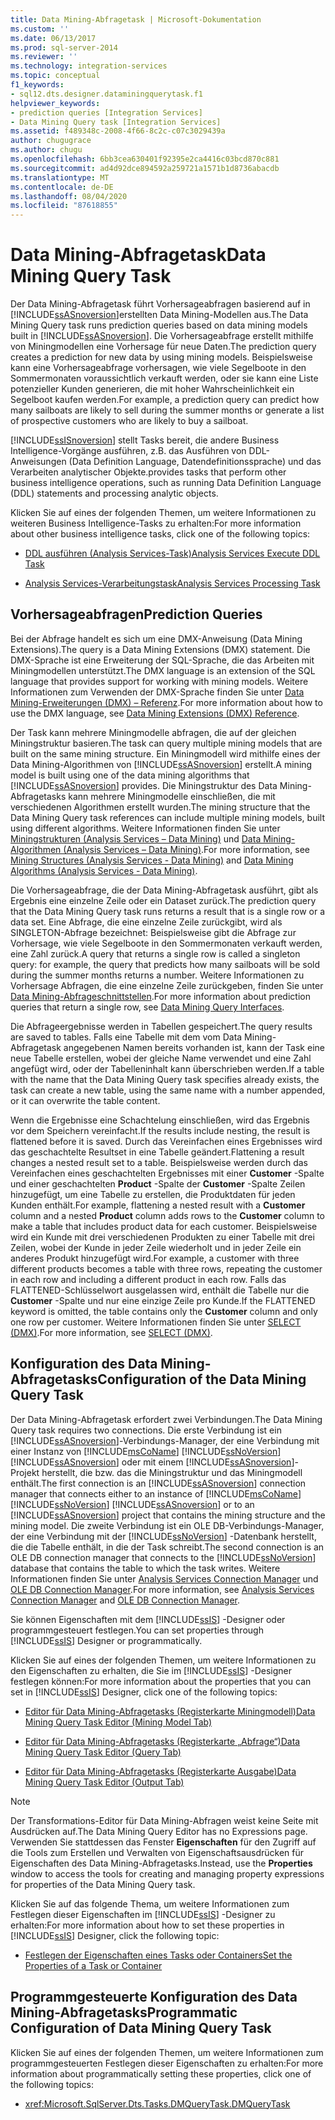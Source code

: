```yaml
---
title: Data Mining-Abfragetask | Microsoft-Dokumentation
ms.custom: ''
ms.date: 06/13/2017
ms.prod: sql-server-2014
ms.reviewer: ''
ms.technology: integration-services
ms.topic: conceptual
f1_keywords:
- sql12.dts.designer.dataminingquerytask.f1
helpviewer_keywords:
- prediction queries [Integration Services]
- Data Mining Query task [Integration Services]
ms.assetid: f489348c-2008-4f66-8c2c-c07c3029439a
author: chugugrace
ms.author: chugu
ms.openlocfilehash: 6bb3cea630401f92395e2ca4416c03bcd870c881
ms.sourcegitcommit: ad4d92dce894592a259721a1571b1d8736abacdb
ms.translationtype: MT
ms.contentlocale: de-DE
ms.lasthandoff: 08/04/2020
ms.locfileid: "87618855"
---
```

# <a name="data-mining-query-task"></a><span data-ttu-id="e3cf2-102">Data Mining-Abfragetask</span><span class="sxs-lookup"><span data-stu-id="e3cf2-102">Data Mining Query Task</span></span>
  <span data-ttu-id="e3cf2-103">Der Data Mining-Abfragetask führt Vorhersageabfragen basierend auf in [!INCLUDE[ssASnoversion](../../includes/ssasnoversion-md.md)]erstellten Data Mining-Modellen aus.</span><span class="sxs-lookup"><span data-stu-id="e3cf2-103">The Data Mining Query task runs prediction queries based on data mining models built in [!INCLUDE[ssASnoversion](../../includes/ssasnoversion-md.md)].</span></span> <span data-ttu-id="e3cf2-104">Die Vorhersageabfrage erstellt mithilfe von Miningmodellen eine Vorhersage für neue Daten.</span><span class="sxs-lookup"><span data-stu-id="e3cf2-104">The prediction query creates a prediction for new data by using mining models.</span></span> <span data-ttu-id="e3cf2-105">Beispielsweise kann eine Vorhersageabfrage vorhersagen, wie viele Segelboote in den Sommermonaten voraussichtlich verkauft werden, oder sie kann eine Liste potenzieller Kunden generieren, die mit hoher Wahrscheinlichkeit ein Segelboot kaufen werden.</span><span class="sxs-lookup"><span data-stu-id="e3cf2-105">For example, a prediction query can predict how many sailboats are likely to sell during the summer months or generate a list of prospective customers who are likely to buy a sailboat.</span></span>  
  
 [!INCLUDE[ssISnoversion](../../includes/ssisnoversion-md.md)] <span data-ttu-id="e3cf2-106">stellt Tasks bereit, die andere Business Intelligence-Vorgänge ausführen, z.B. das Ausführen von DDL-Anweisungen (Data Definition Language, Datendefinitionssprache) und das Verarbeiten analytischer Objekte.</span><span class="sxs-lookup"><span data-stu-id="e3cf2-106">provides tasks that perform other business intelligence operations, such as running Data Definition Language (DDL) statements and processing analytic objects.</span></span>  
  
 <span data-ttu-id="e3cf2-107">Klicken Sie auf eines der folgenden Themen, um weitere Informationen zu weiteren Business Intelligence-Tasks zu erhalten:</span><span class="sxs-lookup"><span data-stu-id="e3cf2-107">For more information about other business intelligence tasks, click one of the following topics:</span></span>  
  
-   [<span data-ttu-id="e3cf2-108">DDL ausführen (Analysis Services-Task)</span><span class="sxs-lookup"><span data-stu-id="e3cf2-108">Analysis Services Execute DDL Task</span></span>](analysis-services-execute-ddl-task.md)  
  
-   [<span data-ttu-id="e3cf2-109">Analysis Services-Verarbeitungstask</span><span class="sxs-lookup"><span data-stu-id="e3cf2-109">Analysis Services Processing Task</span></span>](analysis-services-processing-task.md)  
  
## <a name="prediction-queries"></a><span data-ttu-id="e3cf2-110">Vorhersageabfragen</span><span class="sxs-lookup"><span data-stu-id="e3cf2-110">Prediction Queries</span></span>  
 <span data-ttu-id="e3cf2-111">Bei der Abfrage handelt es sich um eine DMX-Anweisung (Data Mining Extensions).</span><span class="sxs-lookup"><span data-stu-id="e3cf2-111">The query is a Data Mining Extensions (DMX) statement.</span></span> <span data-ttu-id="e3cf2-112">Die DMX-Sprache ist eine Erweiterung der SQL-Sprache, die das Arbeiten mit Miningmodellen unterstützt.</span><span class="sxs-lookup"><span data-stu-id="e3cf2-112">The DMX language is an extension of the SQL language that provides support for working with mining models.</span></span> <span data-ttu-id="e3cf2-113">Weitere Informationen zum Verwenden der DMX-Sprache finden Sie unter [Data Mining-Erweiterungen &#40;DMX&#41; – Referenz](/sql/dmx/data-mining-extensions-dmx-reference).</span><span class="sxs-lookup"><span data-stu-id="e3cf2-113">For more information about how to use the DMX language, see [Data Mining Extensions &#40;DMX&#41; Reference](/sql/dmx/data-mining-extensions-dmx-reference).</span></span>  
  
 <span data-ttu-id="e3cf2-114">Der Task kann mehrere Miningmodelle abfragen, die auf der gleichen Miningstruktur basieren.</span><span class="sxs-lookup"><span data-stu-id="e3cf2-114">The task can query multiple mining models that are built on the same mining structure.</span></span> <span data-ttu-id="e3cf2-115">Ein Miningmodell wird mithilfe eines der Data Mining-Algorithmen von [!INCLUDE[ssASnoversion](../../includes/ssasnoversion-md.md)] erstellt.</span><span class="sxs-lookup"><span data-stu-id="e3cf2-115">A mining model is built using one of the data mining algorithms that [!INCLUDE[ssASnoversion](../../includes/ssasnoversion-md.md)] provides.</span></span> <span data-ttu-id="e3cf2-116">Die Miningstruktur des Data Mining-Abfragetasks kann mehrere Miningmodelle einschließen, die mit verschiedenen Algorithmen erstellt wurden.</span><span class="sxs-lookup"><span data-stu-id="e3cf2-116">The mining structure that the Data Mining Query task references can include multiple mining models, built using different algorithms.</span></span> <span data-ttu-id="e3cf2-117">Weitere Informationen finden Sie unter [Miningstrukturen &#40;Analysis Services – Data Mining&#41;](https://docs.microsoft.com/analysis-services/data-mining/mining-structures-analysis-services-data-mining) und [Data Mining-Algorithmen &#40;Analysis Services – Data Mining&#41;](https://docs.microsoft.com/analysis-services/data-mining/data-mining-algorithms-analysis-services-data-mining).</span><span class="sxs-lookup"><span data-stu-id="e3cf2-117">For more information, see [Mining Structures &#40;Analysis Services - Data Mining&#41;](https://docs.microsoft.com/analysis-services/data-mining/mining-structures-analysis-services-data-mining) and [Data Mining Algorithms &#40;Analysis Services - Data Mining&#41;](https://docs.microsoft.com/analysis-services/data-mining/data-mining-algorithms-analysis-services-data-mining).</span></span>  
  
 <span data-ttu-id="e3cf2-118">Die Vorhersageabfrage, die der Data Mining-Abfragetask ausführt, gibt als Ergebnis eine einzelne Zeile oder ein Dataset zurück.</span><span class="sxs-lookup"><span data-stu-id="e3cf2-118">The prediction query that the Data Mining Query task runs returns a result that is a single row or a data set.</span></span> <span data-ttu-id="e3cf2-119">Eine Abfrage, die eine einzelne Zeile zurückgibt, wird als SINGLETON-Abfrage bezeichnet: Beispielsweise gibt die Abfrage zur Vorhersage, wie viele Segelboote in den Sommermonaten verkauft werden, eine Zahl zurück.</span><span class="sxs-lookup"><span data-stu-id="e3cf2-119">A query that returns a single row is called a singleton query: for example, the query that predicts how many sailboats will be sold during the summer months returns a number.</span></span> <span data-ttu-id="e3cf2-120">Weitere Informationen zu Vorhersage Abfragen, die eine einzelne Zeile zurückgeben, finden Sie unter [Data Mining-Abfrageschnittstellen](https://docs.microsoft.com/analysis-services/data-mining/data-mining-query-tools).</span><span class="sxs-lookup"><span data-stu-id="e3cf2-120">For more information about prediction queries that return a single row, see [Data Mining Query Interfaces](https://docs.microsoft.com/analysis-services/data-mining/data-mining-query-tools).</span></span>  
  
 <span data-ttu-id="e3cf2-121">Die Abfrageergebnisse werden in Tabellen gespeichert.</span><span class="sxs-lookup"><span data-stu-id="e3cf2-121">The query results are saved to tables.</span></span> <span data-ttu-id="e3cf2-122">Falls eine Tabelle mit dem vom Data Mining-Abfragetask angegebenen Namen bereits vorhanden ist, kann der Task eine neue Tabelle erstellen, wobei der gleiche Name verwendet und eine Zahl angefügt wird, oder der Tabelleninhalt kann überschrieben werden.</span><span class="sxs-lookup"><span data-stu-id="e3cf2-122">If a table with the name that the Data Mining Query task specifies already exists, the task can create a new table, using the same name with a number appended, or it can overwrite the table content.</span></span>  
  
 <span data-ttu-id="e3cf2-123">Wenn die Ergebnisse eine Schachtelung einschließen, wird das Ergebnis vor dem Speichern vereinfacht.</span><span class="sxs-lookup"><span data-stu-id="e3cf2-123">If the results include nesting, the result is flattened before it is saved.</span></span> <span data-ttu-id="e3cf2-124">Durch das Vereinfachen eines Ergebnisses wird das geschachtelte Resultset in eine Tabelle geändert.</span><span class="sxs-lookup"><span data-stu-id="e3cf2-124">Flattening a result changes a nested result set to a table.</span></span> <span data-ttu-id="e3cf2-125">Beispielsweise werden durch das Vereinfachen eines geschachtelten Ergebnisses mit einer **Customer** -Spalte und einer geschachtelten **Product** -Spalte der **Customer** -Spalte Zeilen hinzugefügt, um eine Tabelle zu erstellen, die Produktdaten für jeden Kunden enthält.</span><span class="sxs-lookup"><span data-stu-id="e3cf2-125">For example, flattening a nested result with a **Customer** column and a nested **Product** column adds rows to the **Customer** column to make a table that includes product data for each customer.</span></span> <span data-ttu-id="e3cf2-126">Beispielsweise wird ein Kunde mit drei verschiedenen Produkten zu einer Tabelle mit drei Zeilen, wobei der Kunde in jeder Zeile wiederholt und in jeder Zeile ein anderes Produkt hinzugefügt wird.</span><span class="sxs-lookup"><span data-stu-id="e3cf2-126">For example, a customer with three different products becomes a table with three rows, repeating the customer in each row and including a different product in each row.</span></span> <span data-ttu-id="e3cf2-127">Falls das FLATTENED-Schlüsselwort ausgelassen wird, enthält die Tabelle nur die **Customer** -Spalte und nur eine einzige Zeile pro Kunde.</span><span class="sxs-lookup"><span data-stu-id="e3cf2-127">If the FLATTENED keyword is omitted, the table contains only the **Customer** column and only one row per customer.</span></span> <span data-ttu-id="e3cf2-128">Weitere Informationen finden Sie unter [SELECT &#40;DMX&#41;](/sql/dmx/select-dmx).</span><span class="sxs-lookup"><span data-stu-id="e3cf2-128">For more information, see [SELECT &#40;DMX&#41;](/sql/dmx/select-dmx).</span></span>  
  
## <a name="configuration-of-the-data-mining-query-task"></a><span data-ttu-id="e3cf2-129">Konfiguration des Data Mining-Abfragetasks</span><span class="sxs-lookup"><span data-stu-id="e3cf2-129">Configuration of the Data Mining Query Task</span></span>  
 <span data-ttu-id="e3cf2-130">Der Data Mining-Abfragetask erfordert zwei Verbindungen.</span><span class="sxs-lookup"><span data-stu-id="e3cf2-130">The Data Mining Query task requires two connections.</span></span> <span data-ttu-id="e3cf2-131">Die erste Verbindung ist ein [!INCLUDE[ssASnoversion](../../includes/ssasnoversion-md.md)]-Verbindungs-Manager, der eine Verbindung mit einer Instanz von [!INCLUDE[msCoName](../../includes/msconame-md.md)] [!INCLUDE[ssNoVersion](../../../includes/ssnoversion-md.md)] [!INCLUDE[ssASnoversion](../../includes/ssasnoversion-md.md)] oder mit einem [!INCLUDE[ssASnoversion](../../includes/ssasnoversion-md.md)]-Projekt herstellt, die bzw. das die Miningstruktur und das Miningmodell enthält.</span><span class="sxs-lookup"><span data-stu-id="e3cf2-131">The first connection is an [!INCLUDE[ssASnoversion](../../includes/ssasnoversion-md.md)] connection manager that connects either to an instance of [!INCLUDE[msCoName](../../includes/msconame-md.md)] [!INCLUDE[ssNoVersion](../../../includes/ssnoversion-md.md)] [!INCLUDE[ssASnoversion](../../includes/ssasnoversion-md.md)] or to an [!INCLUDE[ssASnoversion](../../includes/ssasnoversion-md.md)] project that contains the mining structure and the mining model.</span></span> <span data-ttu-id="e3cf2-132">Die zweite Verbindung ist ein OLE DB-Verbindungs-Manager, der eine Verbindung mit der [!INCLUDE[ssNoVersion](../../../includes/ssnoversion-md.md)] -Datenbank herstellt, die die Tabelle enthält, in die der Task schreibt.</span><span class="sxs-lookup"><span data-stu-id="e3cf2-132">The second connection is an OLE DB connection manager that connects to the [!INCLUDE[ssNoVersion](../../../includes/ssnoversion-md.md)] database that contains the table to which the task writes.</span></span> <span data-ttu-id="e3cf2-133">Weitere Informationen finden Sie unter [Analysis Services Connection Manager](../connection-manager/analysis-services-connection-manager.md) und [OLE DB Connection Manager](../connection-manager/ole-db-connection-manager.md).</span><span class="sxs-lookup"><span data-stu-id="e3cf2-133">For more information, see [Analysis Services Connection Manager](../connection-manager/analysis-services-connection-manager.md) and [OLE DB Connection Manager](../connection-manager/ole-db-connection-manager.md).</span></span>  
  
 <span data-ttu-id="e3cf2-134">Sie können Eigenschaften mit dem [!INCLUDE[ssIS](../../../includes/ssis-md.md)] -Designer oder programmgesteuert festlegen.</span><span class="sxs-lookup"><span data-stu-id="e3cf2-134">You can set properties through [!INCLUDE[ssIS](../../../includes/ssis-md.md)] Designer or programmatically.</span></span>  
  
 <span data-ttu-id="e3cf2-135">Klicken Sie auf eines der folgenden Themen, um weitere Informationen zu den Eigenschaften zu erhalten, die Sie im [!INCLUDE[ssIS](../../../includes/ssis-md.md)] -Designer festlegen können:</span><span class="sxs-lookup"><span data-stu-id="e3cf2-135">For more information about the properties that you can set in [!INCLUDE[ssIS](../../../includes/ssis-md.md)] Designer, click one of the following topics:</span></span>  
  
-   [<span data-ttu-id="e3cf2-136">Editor für Data Mining-Abfragetasks &#40;Registerkarte Miningmodell&#41;</span><span class="sxs-lookup"><span data-stu-id="e3cf2-136">Data Mining Query Task Editor &#40;Mining Model Tab&#41;</span></span>](../data-mining-query-task-editor-mining-model-tab.md)  
  
-   [<span data-ttu-id="e3cf2-137">Editor für Data Mining-Abfragetasks &#40;Registerkarte „Abfrage“&#41;</span><span class="sxs-lookup"><span data-stu-id="e3cf2-137">Data Mining Query Task Editor &#40;Query Tab&#41;</span></span>](../data-mining-query-task-editor-query-tab.md)  
  
-   [<span data-ttu-id="e3cf2-138">Editor für Data Mining-Abfragetasks &#40;Registerkarte Ausgabe&#41;</span><span class="sxs-lookup"><span data-stu-id="e3cf2-138">Data Mining Query Task Editor &#40;Output Tab&#41;</span></span>](../data-mining-query-task-editor-output-tab.md)  
  
> [!NOTE]  
>  <span data-ttu-id="e3cf2-139">Der Transformations-Editor für Data Mining-Abfragen weist keine Seite mit Ausdrücken auf.</span><span class="sxs-lookup"><span data-stu-id="e3cf2-139">The Data Mining Query Editor has no Expressions page.</span></span> <span data-ttu-id="e3cf2-140">Verwenden Sie stattdessen das Fenster **Eigenschaften** für den Zugriff auf die Tools zum Erstellen und Verwalten von Eigenschaftsausdrücken für Eigenschaften des Data Mining-Abfragetasks.</span><span class="sxs-lookup"><span data-stu-id="e3cf2-140">Instead, use the **Properties** window to access the tools for creating and managing property expressions for properties of the Data Mining Query task.</span></span>  
  
 <span data-ttu-id="e3cf2-141">Klicken Sie auf das folgende Thema, um weitere Informationen zum Festlegen dieser Eigenschaften im [!INCLUDE[ssIS](../../../includes/ssis-md.md)] -Designer zu erhalten:</span><span class="sxs-lookup"><span data-stu-id="e3cf2-141">For more information about how to set these properties in [!INCLUDE[ssIS](../../../includes/ssis-md.md)] Designer, click the following topic:</span></span>  
  
-   [<span data-ttu-id="e3cf2-142">Festlegen der Eigenschaften eines Tasks oder Containers</span><span class="sxs-lookup"><span data-stu-id="e3cf2-142">Set the Properties of a Task or Container</span></span>](../set-the-properties-of-a-task-or-container.md)  
  
## <a name="programmatic-configuration-of-data-mining-query-task"></a><span data-ttu-id="e3cf2-143">Programmgesteuerte Konfiguration des Data Mining-Abfragetasks</span><span class="sxs-lookup"><span data-stu-id="e3cf2-143">Programmatic Configuration of Data Mining Query Task</span></span>  
 <span data-ttu-id="e3cf2-144">Klicken Sie auf eines der folgenden Themen, um weitere Informationen zum programmgesteuerten Festlegen dieser Eigenschaften zu erhalten:</span><span class="sxs-lookup"><span data-stu-id="e3cf2-144">For more information about programmatically setting these properties, click one of the following topics:</span></span>  
  
-   <xref:Microsoft.SqlServer.Dts.Tasks.DMQueryTask.DMQueryTask>  
  
  
